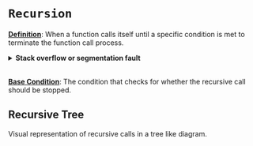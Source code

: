 # ```Recursion```

**<ins>Definition</ins>**: When a function calls itself until a specific condition is met to terminate the function call process.

<details>
  <summary><strong>Stack overflow or segmentation fault</strong></summary>

    1. Due to conditional check fails it could cause infinite recursive call. In the process, the internal stack filled up with a large amount of function calls which will eventually exceeds the limit of internal stack space.

    2. Stack overflow causes segmentation fault.

</details>&nbsp;

<ins>**Base Condition**</ins>: The condition that checks for whether the recursive call should be stopped. &nbsp;

## **Recursive Tree**

Visual representation of recursive calls in a tree like diagram.

